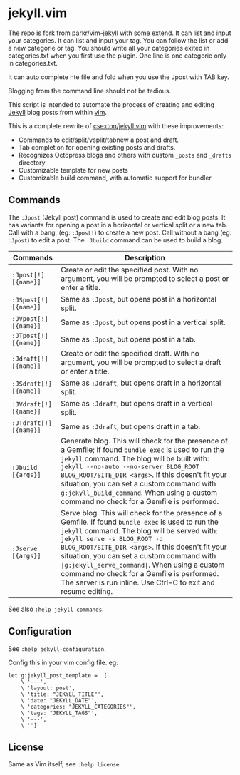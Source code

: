 # jekyll.vim

The repo is fork from parkr/vim-jekyll with some extend.
It can list and input your categories. It can list and input your tag.
You can follow the list or add a new categorie or tag.
You should write all your categories exited in categories.txt when you 
first use the plugin. One line is one categorie only in categories.txt.

It can auto complete hte file and fold when you use the Jpost with TAB key.

Blogging from the command line should not be tedious.

This script is intended to automate the process of creating and editing
[Jekyll](http://jekyllrb.com/) blog posts from within
[vim](http://www.vim.org/).

This is a complete rewrite of
[csexton/jekyll.vim](https://github.com/csexton/jekyll.vim/) with these
improvements:

* Commands to edit/split/vsplit/tabnew a post and draft.
* Tab completion for opening existing posts and drafts.
* Recognizes Octopress blogs and others with custom `_posts` and `_drafts` directory
* Customizable template for new posts
* Customizable build command, with automatic support for bundler

## Commands

The `:Jpost` (Jekyll post) command is used to create and edit blog posts. It
has variants for opening a post in a horizontal or vertical split or a new
tab. Call with a bang, (eg: `:Jpost!`) to create a new post. Call without a
bang (eg: `:Jpost`) to edit a post. The `:Jbuild` command can be used to build
a blog.

| Commands | Description  |
| -- | -- |
| `:Jpost[!] [{name}]` | Create or edit the specified post. With no argument, you will be prompted to select a post or enter a title.|
| `:JSpost[!] [{name}]` | Same as `:Jpost`, but opens post in a horizontal split.|
| `:JVpost[!] [{name}]` | Same as `:Jpost`, but opens post in a vertical split. |
| `:JTpost[!] [{name}]` | Same as `:Jpost`, but opens post in a tab. |
| `:Jdraft[!]  [{name}]` | Create or edit the specified draft. With no argument, you will be prompted to select a draft or enter a title. |
| `:JSdraft[!] [{name}]` | Same as `:Jdraft`, but opens draft in a horizontal split. |
| `:JVdraft[!] [{name}]` | Same as `:Jdraft`, but opens draft in a vertical split.
| `:JTdraft[!] [{name}]` | Same as `:Jdraft`, but opens draft in a tab. |
| `:Jbuild [{args}]` | Generate blog. This will check for the presence of a Gemfile; if found `bundle exec` is used to run the `jekyll` command. The blog will be built with: `jekyll --no-auto --no-server BLOG_ROOT BLOG_ROOT/SITE_DIR <args>`. If this doesn't fit your situation, you can set a custom command with `g:jekyll_build_command`. When using a custom command no check for a Gemfile is performed. |
| `:Jserve [{args}]`| Serve blog. This will check for the presence of a Gemfile. If found `bundle exec` is used to run the `jekyll` command. The blog will be served with: `jekyll serve -s BLOG_ROOT -d BLOG_ROOT/SITE_DIR <args>`. If this doesn't fit your situation, you can set a custom command with `\|g:jekyll_serve_command\|`. When using a custom command no check for a Gemfile is performed. The server is run inline. Use Ctrl-C to exit and resume editing.

See also `:help jekyll-commands`.

## Configuration

See `:help jekyll-configuration`.

Config this in your vim config file. eg:

```vim
let g:jekyll_post_template =  [
    \ '---',
    \ 'layout: post',
    \ 'title: "JEKYLL_TITLE"',
    \ 'date: "JEKYLL_DATE"',
    \ 'categories: "JEKYLL_CATEGORIES"',
    \ 'tags: "JEKYLL_TAGS"',
    \ '---',
    \ '']
```

## License

Same as Vim itself, see `:help license`.
